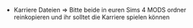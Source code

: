 - Karriere Dateien => Bitte beide in euren Sims 4 MODS ordner reinkopieren und ihr solltet die Karriere spielen können
